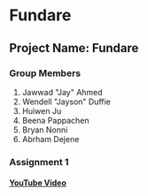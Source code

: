 # Fundare

## Project Name: Fundare

### Group Members

   1. Jawwad "Jay" Ahmed
   2. Wendell "Jayson" Duffie
   3. Huiwen Ju
   4. Beena Pappachen
   5. Bryan Nonni
   6. Abrham Dejene

### Assignment 1

#### [YouTube Video](https://www.youtube.com/watch?v=axnDtkIETxA&t=2s)
